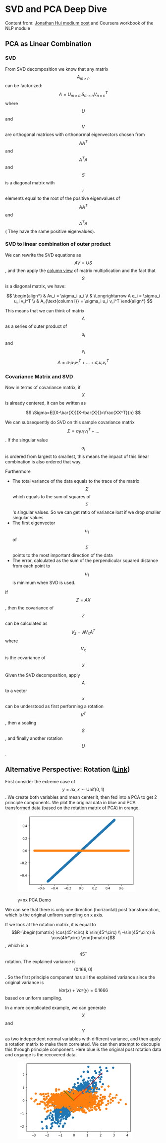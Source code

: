 # SVD and PCA Deep Dive

Content from: [Jonathan Hui medium post](https://jonathan-hui.medium.com/machine-learning-singular-value-decomposition-svd-principal-component-analysis-pca-1d45e885e491) and Coursera workbook of the NLP module

## PCA as Linear Combination

### SVD

From SVD decomposition we know that any matrix $$A_{m \times n}$$can be factorized: $$A = U_{m\times m}S_{m\times n}V_{n\times n}^T$$ where $$U$$ and $$V$$ are orthogonal matrices with orthonormal eigenvectors chosen from $$AA^T$$ and $$A^TA$$and $$S$$is a diagonal matrix with $$r$$ elements equal to the root of the positive eigenvalues of $$AA^T$$and $$A^TA$$( They have the same positive eigenvalues).&#x20;

### SVD to linear combination of outer product&#x20;

We can rewrite the SVD equations as $$AV = US$$, and then apply the [column view](https://ghenshaw-work.medium.com/3-ways-to-understand-matrix-multiplication-fe8a007d7b26) of matrix multiplication and the fact that $$S$$ is a diagonal matrix, we have:&#x20;

$$
\begin{align*}
& Av_i = \sigma_i u_i \\
& \Longrightarrow A e_i = \sigma_i u_i v_i^T \\
& A_{\text{column i}} = \sigma_i u_i v_i^T
\end{align*}
$$

This means that we can think of matrix $$A$$ as a series of outer product of $$u_i$$and $$v_i$$

$$
A = \sigma_1u_1v_1^T + ...+\sigma_ru_rv_r^T
$$

### Covariance Matrix and SVD

Now in terms of covariance matrix, if $$X$$ is already centered, it can be written as&#x20;

$$
\Sigma=E[(X-\bar{X})(X-\bar{X})]=\frac{XX^T}{n}
$$

We can subsequently do SVD on this sample covariance matrix $$\Sigma = \sigma_1 u_1 v_1^T + ...$$. If the singular value $$\sigma_i$$ is ordered from largest to smallest, this means the impact of this linear combination is also ordered that way.&#x20;

Furthermore

* The total variance of the data equals to the trace of the matrix $$\Sigma$$ which equals to the sum of squares of $$\Sigma$$'s singular values. So we can get ratio of variance lost if we drop smaller singular values&#x20;
* The first eigenvector $$u_1$$of $$\Sigma$$ points to the most important direction of the data
* The error, calculated as the sum of the perpendicular squared distance from each point to $$u_1$$is minimum when SVD is used.

If $$Z=AX$$, then the covariance of $$Z$$ can be calculated as $$V_z = AV_xA^T$$ where $$V_x$$is the covariance of $$X$$

Given the SVD decomposition, apply $$A$$ to a vector $$x$$ can be understood as first performing a rotation $$V^T$$, then a scaling $$S$$, and finally another rotation $$U$$.&#x20;

## Alternative Perspective: Rotation ([Link](https://drive.google.com/file/d/1iBYkI6lHluUKKNqhAqkWnHPcJNCA9-OI/view?usp=share\_link))

First consider the extreme case of $$y=n x, x\sim \text{Unif}(0,1)$$. We create both variables and mean center it, then fed into a PCA to get 2 principle components. We plot the original data in blue and PCA transformed data (based on the rotation matrix of PCA) in orange.&#x20;

<figure><img src="../../.gitbook/assets/y=nx PCA Demo.png" alt=""><figcaption><p>y=nx PCA Demo</p></figcaption></figure>

&#x20;We can see that there is only one direction (horizontal) post transformation, which is the original unfirom sampling on x axis.&#x20;

If we look at the rotation matrix, it is equal to $$R=\begin{bmatrix} \cos(45^\circ) & \sin(45^\circ) \\ -\sin(45^\circ) & \cos(45^\circ) \end{bmatrix}$$, which is a $$45^\circ$$ rotation. The explained variance is $$(0.166,0)$$. So the first principle component has all the explained variance since the original variance is $$Var(x) + Var(y)=0.1666$$ based on uniform sampling.&#x20;

In a more complicated example, we can generate $$X$$and $$Y$$ as two independent normal variables with different varianec, and then apply a rotation matrix to make them correlated. We can then attempt to decouple this through principle component. Here blue is the original post rotation data and organge is the recovered data.&#x20;

<figure><img src="../../.gitbook/assets/2 var PCA Demo.png" alt=""><figcaption></figcaption></figure>



&#x20;

